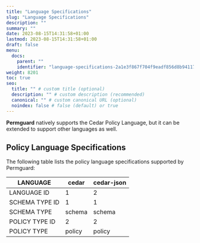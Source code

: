 ```yaml
---
title: "Language Specifications"
slug: "Language Specifications"
description: ""
summary: ""
date: 2023-08-15T14:31:58+01:00
lastmod: 2023-08-15T14:31:58+01:00
draft: false
menu:
  docs:
    parent: ""
    identifier: "language-specifications-2a1e3f867f704f9eadf856d8b94117d7"
weight: 8201
toc: true
seo:
  title: "" # custom title (optional)
  description: "" # custom description (recommended)
  canonical: "" # custom canonical URL (optional)
  noindex: false # false (default) or true
---
```


**Permguard** natively supports the Cedar Policy Language, but it can be extended to support other languages as well.

## Policy Language Specifications

The following table lists the policy language specifications supported by Permguard:

| LANGUAGE       | cedar  | cedar-json |
|----------------|--------|------------|
| LANGUAGE ID    | 1      | 2          |
| SCHEMA TYPE ID | 1      | 1          |
| SCHEMA TYPE    | schema | schema     |
| POLICY TYPE ID | 2      | 2          |
| POLICY TYPE    | policy | policy     |
